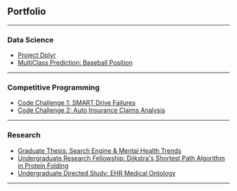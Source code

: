 ## Portfolio

---

### Data Science

- [Project Dplyr](https://github.com/SQLDataNinja/psu-dplyr-project)
- [MultiClass Prediction: Baseball Position](https://github.com/SQLDataNinja/baseball-pos-multi-class-predict)

<!-- [Project 1 Title](/sample_page) -->
<!-- <img src="images/dummy_thumbnail.jpg?raw=true"/> -->

<!-- --- -->
<!-- [Project 2 Title](/pdf/sample_presentation.pdf) -->
<!-- <img src="images/dummy_thumbnail.jpg?raw=true"/> -->

<!-- --- -->
<!-- [Project 3 Title](http://example.com/) -->
<!-- <img src="images/dummy_thumbnail.jpg?raw=true"/> -->

--- 

### Competitive Programming

- [Code Challenge 1: SMART Drive Failures](https://github.com/SQLDataNinja/competitive-programming/tree/master/C1_SMARTDriveFailures)
- [Code Challenge 2: Auto Insurance Claims Analysis](https://github.com/SQLDataNinja/competitive-programming/tree/master/C2_AutoInsurance)

---

### Research

- [Graduate Thesis: Search Engine & Mental Health Trends](http://example.com/)
- [Undergraduate Research Fellowship: Dijkstra's Shortest Path Algorithm in Protein Folding](http://example.com/)
- [Undergraduate Directed Study: EHR Medical Ontology](http://example.com/)


---



<!-- <p style="font-size:11px">Page template forked from <a href="https://github.com/evanca/quick-portfolio">evanca</a></p> -->
<!-- Remove above link if you don't want to attibute -->
